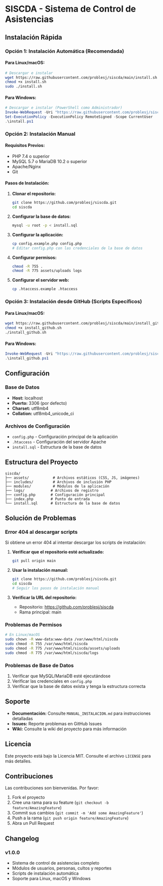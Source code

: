 # SISCDA - Sistema de Control de Asistencias

## Instalación Rápida

### Opción 1: Instalación Automática (Recomendada)

#### Para Linux/macOS:
```bash
# Descargar e instalar
wget https://raw.githubusercontent.com/problesj/siscda/main/install.sh
chmod +x install.sh
sudo ./install.sh
```

#### Para Windows:
```powershell
# Descargar e instalar (PowerShell como Administrador)
Invoke-WebRequest -Uri "https://raw.githubusercontent.com/problesj/siscda/main/install.ps1" -OutFile "install.ps1"
Set-ExecutionPolicy -ExecutionPolicy RemoteSigned -Scope CurrentUser
.\install.ps1
```

### Opción 2: Instalación Manual

#### Requisitos Previos:
- PHP 7.4 o superior
- MySQL 5.7 o MariaDB 10.2 o superior
- Apache/Nginx
- Git

#### Pasos de Instalación:

1. **Clonar el repositorio:**
   ```bash
   git clone https://github.com/problesj/siscda.git
   cd siscda
   ```

2. **Configurar la base de datos:**
   ```bash
   mysql -u root -p < install.sql
   ```

3. **Configurar la aplicación:**
   ```bash
   cp config.example.php config.php
   # Editar config.php con las credenciales de la base de datos
   ```

4. **Configurar permisos:**
   ```bash
   chmod -R 755 .
   chmod -R 775 assets/uploads logs
   ```

5. **Configurar el servidor web:**
   ```bash
   cp .htaccess.example .htaccess
   ```

### Opción 3: Instalación desde GitHub (Scripts Específicos)

#### Para Linux/macOS:
```bash
wget https://raw.githubusercontent.com/problesj/siscda/main/install_github.sh
chmod +x install_github.sh
./install_github.sh
```

#### Para Windows:
```powershell
Invoke-WebRequest -Uri "https://raw.githubusercontent.com/problesj/siscda/main/install_github.ps1" -OutFile "install_github.ps1"
.\install_github.ps1
```

## Configuración

### Base de Datos
- **Host:** localhost
- **Puerto:** 3306 (por defecto)
- **Charset:** utf8mb4
- **Collation:** utf8mb4_unicode_ci

### Archivos de Configuración
- `config.php` - Configuración principal de la aplicación
- `.htaccess` - Configuración del servidor Apache
- `install.sql` - Estructura de la base de datos

## Estructura del Proyecto

```
siscda/
├── assets/           # Archivos estáticos (CSS, JS, imágenes)
├── includes/         # Archivos de inclusión PHP
├── modules/          # Módulos de la aplicación
├── logs/            # Archivos de registro
├── config.php       # Configuración principal
├── index.php        # Punto de entrada
└── install.sql      # Estructura de la base de datos
```

## Solución de Problemas

### Error 404 al descargar scripts
Si obtiene un error 404 al intentar descargar los scripts de instalación:

1. **Verificar que el repositorio esté actualizado:**
   ```bash
   git pull origin main
   ```

2. **Usar la instalación manual:**
   ```bash
   git clone https://github.com/problesj/siscda.git
   cd siscda
   # Seguir los pasos de instalación manual
   ```

3. **Verificar la URL del repositorio:**
   - Repositorio: https://github.com/problesj/siscda
   - Rama principal: main

### Problemas de Permisos
```bash
# En Linux/macOS
sudo chown -R www-data:www-data /var/www/html/siscda
sudo chmod -R 755 /var/www/html/siscda
sudo chmod -R 775 /var/www/html/siscda/assets/uploads
sudo chmod -R 775 /var/www/html/siscda/logs
```

### Problemas de Base de Datos
1. Verificar que MySQL/MariaDB esté ejecutándose
2. Verificar las credenciales en `config.php`
3. Verificar que la base de datos exista y tenga la estructura correcta

## Soporte

- **Documentación:** Consulte `MANUAL_INSTALACION.md` para instrucciones detalladas
- **Issues:** Reporte problemas en GitHub Issues
- **Wiki:** Consulte la wiki del proyecto para más información

## Licencia

Este proyecto está bajo la Licencia MIT. Consulte el archivo `LICENSE` para más detalles.

## Contribuciones

Las contribuciones son bienvenidas. Por favor:

1. Fork el proyecto
2. Cree una rama para su feature (`git checkout -b feature/AmazingFeature`)
3. Commit sus cambios (`git commit -m 'Add some AmazingFeature'`)
4. Push a la rama (`git push origin feature/AmazingFeature`)
5. Abra un Pull Request

## Changelog

### v1.0.0
- Sistema de control de asistencias completo
- Módulos de usuarios, personas, cultos y reportes
- Scripts de instalación automática
- Soporte para Linux, macOS y Windows
